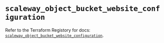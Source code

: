 # `scaleway_object_bucket_website_configuration`

Refer to the Terraform Registory for docs: [`scaleway_object_bucket_website_configuration`](https://registry.terraform.io/providers/scaleway/scaleway/2.18.0/docs/resources/object_bucket_website_configuration).
